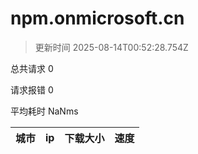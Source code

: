 
  # npm.onmicrosoft.cn

  > 更新时间 2025-08-14T00:52:28.754Z
  
  总共请求 0

  请求报错 0

  平均耗时 NaNms

|城市|ip|下载大小|速度|
|-----|----------|---|---|

  